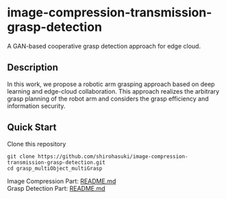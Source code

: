 # image-compression-transmission-grasp-detection
A GAN-based cooperative grasp detection approach for edge cloud.


## Description
In this work, we propose a robotic arm grasping approach based on deep learning and edge-cloud collaboration. This approach realizes the arbitrary grasp planning of the robot arm and considers the grasp efficiency and information security.


## Quick Start

Clone this repository
```
git clone https://github.com/shirohasuki/image-compression-transmission-grasp-detection.git
cd grasp_multiObject_multiGrasp
```

Image Compression Part: [README.md](https://github.com/shirohasuki/image-compression-transmission-grasp-detection/blob/815f3f40247e3a71e9c43142d6fa148d935b41cc/README.md)   
Grasp Detection Part: [README.md](https://github.com/shirohasuki/image-compression-transmission-grasp-detection/blob/b32708429ab1266226ce4ad34ed88d70076db968/grasp_detection/README.md)
